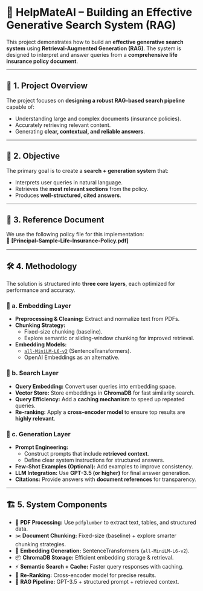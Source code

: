 # 🚀 HelpMateAI – Building an Effective Generative Search System (RAG)

This project demonstrates how to build an **effective generative search system** using **Retrieval-Augmented Generation (RAG)**. The system is designed to interpret and answer queries from a **comprehensive life insurance policy document**.

---

## 📌 1. Project Overview
The project focuses on **designing a robust RAG-based search pipeline** capable of:
- Understanding large and complex documents (insurance policies).
- Accurately retrieving relevant content.
- Generating **clear, contextual, and reliable answers**.

---

## 🎯 2. Objective
The primary goal is to create a **search + generation system** that:
- Interprets user queries in natural language.  
- Retrieves the **most relevant sections** from the policy.  
- Produces **well-structured, cited answers**.  

---

## 📑 3. Reference Document
We use the following policy file for this implementation:  
📄 **[Principal-Sample-Life-Insurance-Policy.pdf]**

---

## 🛠️ 4. Methodology
The solution is structured into **three core layers**, each optimized for performance and accuracy.

### 🔹 a. Embedding Layer
- **Preprocessing & Cleaning:** Extract and normalize text from PDFs.  
- **Chunking Strategy:**  
  - Fixed-size chunking (baseline).  
  - Explore semantic or sliding-window chunking for improved retrieval.  
- **Embedding Models:**  
  - [`all-MiniLM-L6-v2`](https://huggingface.co/sentence-transformers/all-MiniLM-L6-v2) (SentenceTransformers).  
  - OpenAI Embeddings as an alternative.  

### 🔹 b. Search Layer
- **Query Embedding:** Convert user queries into embedding space.  
- **Vector Store:** Store embeddings in **ChromaDB** for fast similarity search.  
- **Query Efficiency:** Add a **caching mechanism** to speed up repeated queries.  
- **Re-ranking:** Apply a **cross-encoder model** to ensure top results are **highly relevant**.  

### 🔹 c. Generation Layer
- **Prompt Engineering:**  
  - Construct prompts that include **retrieved context**.  
  - Define clear system instructions for structured answers.  
- **Few-Shot Examples (Optional):** Add examples to improve consistency.  
- **LLM Integration:** Use **GPT-3.5 (or higher)** for final answer generation.  
- **Citations:** Provide answers with **document references** for transparency.  

---

## 🏗️ 5. System Components
- 📖 **PDF Processing:** Use `pdfplumber` to extract text, tables, and structured data.  
- ✂️ **Document Chunking:** Fixed-size (baseline) + explore smarter chunking strategies.  
- 🔎 **Embedding Generation:** SentenceTransformers (`all-MiniLM-L6-v2`).  
- 📦 **ChromaDB Storage:** Efficient embedding storage & retrieval.  
- ⚡ **Semantic Search + Cache:** Faster query responses with caching.  
- 🎯 **Re-Ranking:** Cross-encoder model for precise results.  
- 🤖 **RAG Pipeline:** GPT-3.5 + structured prompt + retrieved context.  
